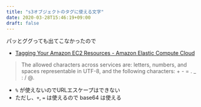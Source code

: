 ```yaml
---
title: "s3オブジェクトのタグに使える文字"
date: 2020-03-28T15:46:19+09:00
draft: false
---
```


パッとググっても出てこなかったので

- [Tagging Your Amazon EC2 Resources - Amazon Elastic Compute Cloud](https://docs.aws.amazon.com/AWSEC2/latest/UserGuide/Using_Tags.html#tag-restrictions)

> The allowed characters across services are: letters, numbers, and spaces representable in UTF-8, and the following characters: + - = . _ : / @.

- `%` が使えないのでURLエスケープはできない
- ただし、`+`, `=` は使えるので base64 は使える

